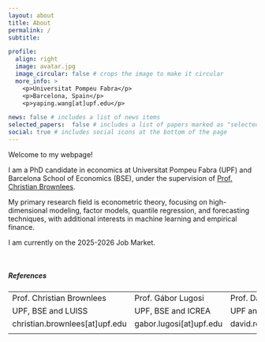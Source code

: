 ```yaml
---
layout: about
title: About
permalink: /
subtitle: 

profile:
  align: right
  image: avatar.jpg
  image_circular: false # crops the image to make it circular
  more_info: >
    <p>Universitat Pompeu Fabra</p>
    <p>Barcelona, Spain</p>
    <p>yaping.wang[at]upf.edu</p>

news: false # includes a list of news items
selected_papers:  false # includes a list of papers marked as "selected={true}"
social: true # includes social icons at the bottom of the page
---
```


Welcome to my webpage!

I am a PhD candidate in economics at Universitat Pompeu Fabra (UPF) and Barcelona School of Economics (BSE), under the supervision of [Prof. Christian Brownlees](https://ctbrownlees.github.io/).

My primary research field is econometric theory, focusing on high-dimensional modeling, factor models, quantile regression, and forecasting techniques, with additional interests in machine learning and empirical finance.

I am currently on the 2025-2026 Job Market.



&nbsp;



##### References 

|                                |                         |                          |
| ------------------------------ | ----------------------- | ------------------------ |
| Prof. Christian Brownlees      | Prof. Gábor Lugosi      | Prof. David Rossell      |
| UPF, BSE and LUISS             | UPF, BSE and ICREA      | UPF and BSE              |
| christian.brownlees[at]upf.edu | gabor.lugosi[at]upf.edu | david.rossell[at]upf.edu |
|                                |                         |                          |

